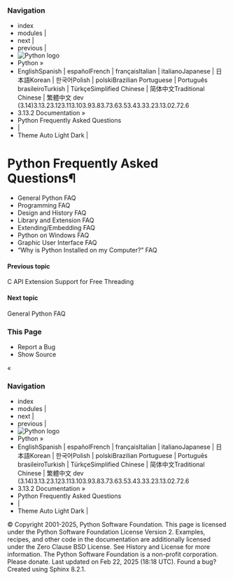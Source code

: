 ### Navigation
  * index
  * modules |
  * next |
  * previous |
  * ![Python logo](https://docs.python.org/3/_static/py.svg)
  * Python »
  * EnglishSpanish | españolFrench | françaisItalian | italianoJapanese | 日本語Korean | 한국어Polish | polskiBrazilian Portuguese | Português brasileiroTurkish | TürkçeSimplified Chinese | 简体中文Traditional Chinese | 繁體中文
dev (3.14)3.13.23.123.113.103.93.83.73.63.53.43.33.23.13.02.72.6
  * 3.13.2 Documentation » 
  * Python Frequently Asked Questions
  * | 
  * Theme  Auto Light Dark |


# Python Frequently Asked Questions¶
  * General Python FAQ
  * Programming FAQ
  * Design and History FAQ
  * Library and Extension FAQ
  * Extending/Embedding FAQ
  * Python on Windows FAQ
  * Graphic User Interface FAQ
  * “Why is Python Installed on my Computer?” FAQ


#### Previous topic
C API Extension Support for Free Threading
#### Next topic
General Python FAQ
### This Page
  * Report a Bug
  * Show Source 


«
### Navigation
  * index
  * modules |
  * next |
  * previous |
  * ![Python logo](https://docs.python.org/3/_static/py.svg)
  * Python »
  * EnglishSpanish | españolFrench | françaisItalian | italianoJapanese | 日本語Korean | 한국어Polish | polskiBrazilian Portuguese | Português brasileiroTurkish | TürkçeSimplified Chinese | 简体中文Traditional Chinese | 繁體中文
dev (3.14)3.13.23.123.113.103.93.83.73.63.53.43.33.23.13.02.72.6
  * 3.13.2 Documentation » 
  * Python Frequently Asked Questions
  * | 
  * Theme  Auto Light Dark |


©  Copyright  2001-2025, Python Software Foundation. This page is licensed under the Python Software Foundation License Version 2. Examples, recipes, and other code in the documentation are additionally licensed under the Zero Clause BSD License. See History and License for more information. The Python Software Foundation is a non-profit corporation. Please donate. Last updated on Feb 22, 2025 (18:18 UTC). Found a bug? Created using Sphinx 8.2.1. 

